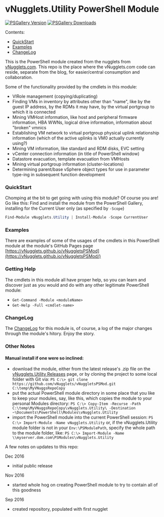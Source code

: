 # vNugglets.Utility PowerShell Module
[![PSGallery Version](https://img.shields.io/powershellgallery/v/vNugglets.Utility.svg?style=flat&logo=powershell&label=PSGallery%20Version)](https://www.powershellgallery.com/packages/vNugglets.Utility) [![PSGallery Downloads](https://img.shields.io/powershellgallery/dt/vNugglets.Utility.svg?style=flat&logo=powershell&label=PSGallery%20Downloads)](https://www.powershellgallery.com/packages/vNugglets.Utility)

Contents:

- [QuickStart](#quickStart)
- [Examples](#examplesSection)
- [ChangeLog](#changelog)

This is the PowerShell module created from the  nugglets from [vNugglets.com](http://vNugglets.com).  This repo is the place where the vNugglets.com code can reside, separate from the blog, for easier/central consumption and collaboration.

Some of the functionality provided by the cmdlets in this module:
- VIRole management (copying/duplicating)
- Finding VMs in inventory by attributes other than "name", like by the guest IP address, by the RDMs it may have, by the virtual portgroup to which it is connected
- Mining VMHost information, like host and peripheral firmware information, HBA WWNs, logical drive information, information about "broken" vmnics
- Establishing VM network to virtual portgroup physical uplink relationship information (which of the active uplinks is VM0 actually currently using?)
- Mining VM information, like standard and RDM disks, EVC setting
- vCenter connection information (in title of PowerShell window)
- Datastore evacuation, template evacuation from VMHosts
- Mining virtual portgroup information (cluster-locations)
- Determining parent/base vSphere object types for use in parameter type-ing in subsequent function development

<a id="quickStart"></a>
### QuickStart
Chomping at the bit to get going with using this module? Of course you are! Go like this:
Find and install the module from the PowerShell Gallery, installing for the Current User only (as specified by `-Scope`)
```PowerShell
Find-Module vNugglets.Utility | Install-Module -Scope CurrentUser
```

<a id="examplesSection"></a>
### Examples
There are examples of some of the usages of the cmdlets in this PowerShell module at the module's GitHub Pages page [https://vNugglets.github.io/vNuggletsPSMod](https://vNugglets.github.io/vNuggletsPSMod/)

### Getting Help
The cmdlets in this module all have proper help, so you can learn and discover just as you would and do with any other legitimate PowerShell module:
- `Get-Command -Module <moduleName>`
- `Get-Help -Full <cmdlet-name>`

<a id="changelog"></a>
### ChangeLog
The [ChangeLog](ChangeLog.md) for this module is, of course, a log of the major changes through the module's hitory.  Enjoy the story.

### Other Notes
#### Manual install if one were so inclined:
- download the module, either from the latest release's .zip file on the [vNugglets.Utility Releases](https://github.com/vNugglets/vNuggletsPSMod/releases) page, or by cloning the project to some local folder with Git via:
  `PS C:\> git clone https://github.com/vNugglets/vNuggletsPSMod.git C:\temp\MyVNuggsRepoCopy`
- put the actual PowerShell module directory in some place that you like to keep your modules, say, like this, which copies the module to your personal Modules directory:
  `PS C:\> Copy-Item -Recurse -Path C:\temp\MyVNuggsRepoCopy\vNugglets.Utility\ -Destination ~\Documents\PowerShell\Modules\vNugglets.Utility`
- import the PowerShell module into the current PowerShell session:
  `PS C:\> Import-Module -Name vNugglets.Utility`
  or, if the vNugglets.Utility module folder is not in your `Env:\PSModulePath`, specify the whole path to the module folder, like:
  `PS C:\> Import-Module -Name \\myserver.dom.com\PSModules\vNugglets.Utility`


A few notes on updates to this repo:

Dec 2016
- initial public release

Nov 2016
- started whole hog on creating PowerShell module to try to contain all of this goodness

Sep 2016
- created repository, populated with first nugglet
